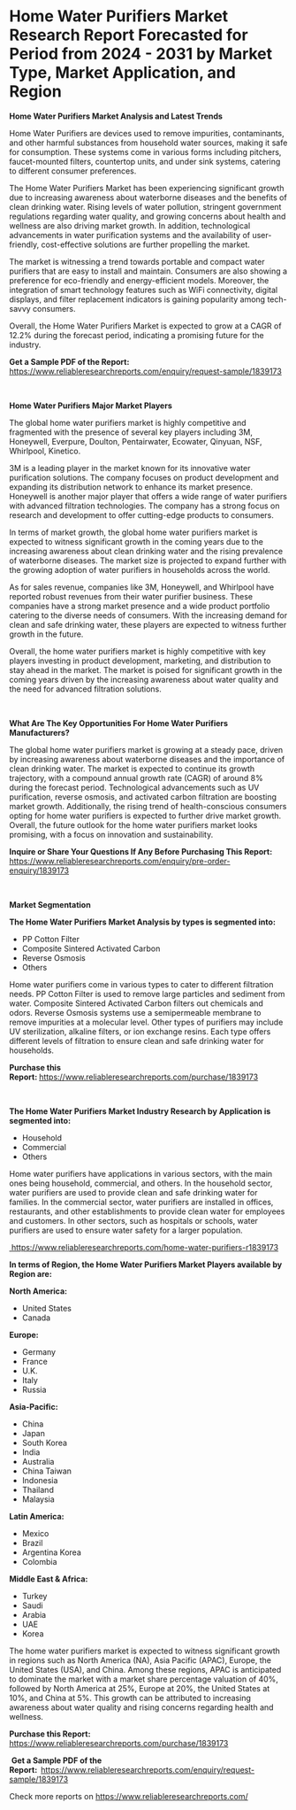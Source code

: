 <p><h1>Home Water Purifiers Market Research Report Forecasted for Period from 2024 -  2031 by Market Type, Market Application, and Region</h1></p><p><strong>Home Water Purifiers Market Analysis and Latest Trends</strong></p>
<p><p>Home Water Purifiers are devices used to remove impurities, contaminants, and other harmful substances from household water sources, making it safe for consumption. These systems come in various forms including pitchers, faucet-mounted filters, countertop units, and under sink systems, catering to different consumer preferences.</p><p>The Home Water Purifiers Market has been experiencing significant growth due to increasing awareness about waterborne diseases and the benefits of clean drinking water. Rising levels of water pollution, stringent government regulations regarding water quality, and growing concerns about health and wellness are also driving market growth. In addition, technological advancements in water purification systems and the availability of user-friendly, cost-effective solutions are further propelling the market.</p><p>The market is witnessing a trend towards portable and compact water purifiers that are easy to install and maintain. Consumers are also showing a preference for eco-friendly and energy-efficient models. Moreover, the integration of smart technology features such as WiFi connectivity, digital displays, and filter replacement indicators is gaining popularity among tech-savvy consumers.</p><p>Overall, the Home Water Purifiers Market is expected to grow at a CAGR of 12.2% during the forecast period, indicating a promising future for the industry.</p></p>
<p><strong>Get a Sample PDF of the Report:&nbsp;</strong> <a href="https://www.reliableresearchreports.com/enquiry/request-sample/1839173">https://www.reliableresearchreports.com/enquiry/request-sample/1839173</a></p>
<p>&nbsp;</p>
<p><strong>Home Water Purifiers Major Market Players</strong></p>
<p><p>The global home water purifiers market is highly competitive and fragmented with the presence of several key players including 3M, Honeywell, Everpure, Doulton, Pentairwater, Ecowater, Qinyuan, NSF, Whirlpool, Kinetico. </p><p>3M is a leading player in the market known for its innovative water purification solutions. The company focuses on product development and expanding its distribution network to enhance its market presence. Honeywell is another major player that offers a wide range of water purifiers with advanced filtration technologies. The company has a strong focus on research and development to offer cutting-edge products to consumers.</p><p>In terms of market growth, the global home water purifiers market is expected to witness significant growth in the coming years due to the increasing awareness about clean drinking water and the rising prevalence of waterborne diseases. The market size is projected to expand further with the growing adoption of water purifiers in households across the world.</p><p>As for sales revenue, companies like 3M, Honeywell, and Whirlpool have reported robust revenues from their water purifier business. These companies have a strong market presence and a wide product portfolio catering to the diverse needs of consumers. With the increasing demand for clean and safe drinking water, these players are expected to witness further growth in the future.</p><p>Overall, the home water purifiers market is highly competitive with key players investing in product development, marketing, and distribution to stay ahead in the market. The market is poised for significant growth in the coming years driven by the increasing awareness about water quality and the need for advanced filtration solutions.</p></p>
<p>&nbsp;</p>
<p><strong>What Are The Key Opportunities For Home Water Purifiers Manufacturers?</strong></p>
<p><p>The global home water purifiers market is growing at a steady pace, driven by increasing awareness about waterborne diseases and the importance of clean drinking water. The market is expected to continue its growth trajectory, with a compound annual growth rate (CAGR) of around 8% during the forecast period. Technological advancements such as UV purification, reverse osmosis, and activated carbon filtration are boosting market growth. Additionally, the rising trend of health-conscious consumers opting for home water purifiers is expected to further drive market growth. Overall, the future outlook for the home water purifiers market looks promising, with a focus on innovation and sustainability.</p></p>
<p><strong>Inquire or Share Your Questions If Any Before Purchasing This Report:</strong> <a href="https://www.reliableresearchreports.com/enquiry/pre-order-enquiry/1839173">https://www.reliableresearchreports.com/enquiry/pre-order-enquiry/1839173</a></p>
<p>&nbsp;</p>
<p><strong>Market Segmentation</strong></p>
<p><strong>The Home Water Purifiers Market Analysis by types is segmented into:</strong></p>
<p><ul><li>PP Cotton Filter</li><li>Composite Sintered Activated Carbon</li><li>Reverse Osmosis</li><li>Others</li></ul></p>
<p><p>Home water purifiers come in various types to cater to different filtration needs. PP Cotton Filter is used to remove large particles and sediment from water. Composite Sintered Activated Carbon filters out chemicals and odors. Reverse Osmosis systems use a semipermeable membrane to remove impurities at a molecular level. Other types of purifiers may include UV sterilization, alkaline filters, or ion exchange resins. Each type offers different levels of filtration to ensure clean and safe drinking water for households.</p></p>
<p><strong>Purchase this Report:&nbsp;</strong><a href="https://www.reliableresearchreports.com/purchase/1839173">https://www.reliableresearchreports.com/purchase/1839173</a></p>
<p>&nbsp;</p>
<p><strong>The Home Water Purifiers Market Industry Research by Application is segmented into:</strong></p>
<p><ul><li>Household</li><li>Commercial</li><li>Others</li></ul></p>
<p><p>Home water purifiers have applications in various sectors, with the main ones being household, commercial, and others. In the household sector, water purifiers are used to provide clean and safe drinking water for families. In the commercial sector, water purifiers are installed in offices, restaurants, and other establishments to provide clean water for employees and customers. In other sectors, such as hospitals or schools, water purifiers are used to ensure water safety for a larger population.</p></p>
<p><a href="https://www.reliableresearchreports.com/home-water-purifiers-r1839173">&nbsp;https://www.reliableresearchreports.com/home-water-purifiers-r1839173</a></p>
<p><strong>In terms of Region, the Home Water Purifiers Market Players available by Region are:</strong></p>
<p>
    <p> <strong> North America: </strong>
        <ul>
            <li>United States</li>
            <li>Canada</li>
        </ul>
        </p> 
    <p> <strong> Europe: </strong>
        <ul>
            <li>Germany</li>
            <li>France</li>
            <li>U.K.</li>
            <li>Italy</li>
            <li>Russia</li>
        </ul>
        </p> 
    <p> <strong> Asia-Pacific: </strong>
        <ul>
            <li>China</li>
            <li>Japan</li>
            <li>South Korea</li>
            <li>India</li>
            <li>Australia</li>
            <li>China Taiwan</li>
            <li>Indonesia</li>
            <li>Thailand</li>
            <li>Malaysia</li>
        </ul>
        </p> 
    <p> <strong> Latin America: </strong>
        <ul>
            <li>Mexico</li>
            <li>Brazil</li>
            <li>Argentina Korea</li>
            <li>Colombia</li>
        </ul>
        </p> 
    <p> <strong> Middle East & Africa: </strong>
        <ul>
            <li>Turkey</li>
            <li>Saudi</li>
            <li>Arabia</li>
            <li>UAE</li>
            <li>Korea</li>
        </ul>
    </p>
    </p>
<p><p>The home water purifiers market is expected to witness significant growth in regions such as North America (NA), Asia Pacific (APAC), Europe, the United States (USA), and China. Among these regions, APAC is anticipated to dominate the market with a market share percentage valuation of 40%, followed by North America at 25%, Europe at 20%, the United States at 10%, and China at 5%. This growth can be attributed to increasing awareness about water quality and rising concerns regarding health and wellness.</p></p>
<p><strong>Purchase this Report: </strong><a href="https://www.reliableresearchreports.com/purchase/1839173">https://www.reliableresearchreports.com/purchase/1839173</a></p>
<p>&nbsp;<strong>Get a Sample PDF of the Report:&nbsp;&nbsp;</strong><a href="https://www.reliableresearchreports.com/enquiry/request-sample/1839173">https://www.reliableresearchreports.com/enquiry/request-sample/1839173</a></p>
<p><strong></strong></p>
<p>Check more reports on <a href="https://www.reliableresearchreports.com/">https://www.reliableresearchreports.com/</a></p>